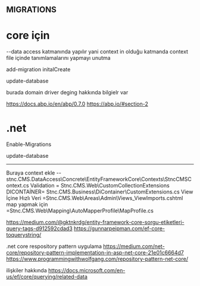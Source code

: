 ﻿
## MIGRATIONS

# core  için 

--data access katmanında yapılır yani context in olduğu katmanda 
context file içinde tanımlamalarını yapmayı unutma 

add-migration initalCreate

update-database

burada domain driver deging hakkında bilgielr var 

https://docs.abp.io/en/abp/0.7.0
https://abp.io/#section-2 


# .net 

Enable-Migrations

update-database 


---------------------------

Buraya context ekle  -- stnc.CMS.DataAccess\Concrete\EntityFrameworkCore\Contexts\StncCMSContext.cs
Validation = Stnc.CMS.Web\CustomCollectionExtensions\
DICONTAİNER= Stnc.CMS.Business\DiContainer\CustomExtensions.cs
View İçine Hızlı Veri =Stnc.CMS.Web\Areas\Admin\Views\_ViewImports.cshtml 
map yapmak için =Stnc.CMS.Web\Mapping\AutoMapperProfile\MapProfile.cs


https://medium.com/@gktnkrdg/entity-framework-core-sorgu-etiketleri-query-tags-d912592cdad3
https://gunnarpeipman.com/ef-core-toquerystring/


.net core respository pattern uygulama 
https://medium.com/net-core/repository-pattern-implementation-in-asp-net-core-21e01c6664d7
https://www.programmingwithwolfgang.com/repository-pattern-net-core/

ilişkiler hakkında 
https://docs.microsoft.com/en-us/ef/core/querying/related-data